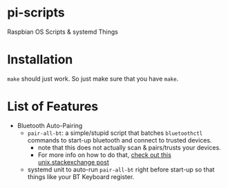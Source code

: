 # pi-scripts

Raspbian OS Scripts &amp; systemd Things

# Installation

`make` should just work. So just make sure that you have `make`.

# List of Features

- Bluetooth Auto-Pairing
  - `pair-all-bt`: a simple/stupid script that batches `bluetoothctl` commands to start-up bluetooth and connect to trusted devices.
    - note that this does not actually scan & pairs/trusts your devices.
    - For more info on how to do that, [check out this unix.stackexchange post](https://unix.stackexchange.com/a/101422)
  - systemd unit to auto-run `pair-all-bt` right before start-up so that things like your BT Keyboard register.
